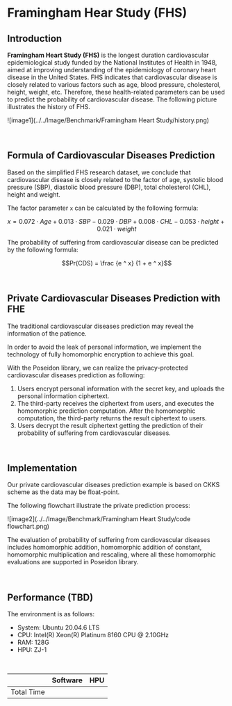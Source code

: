 # Framingham Hear Study (FHS)



## Introduction

**Framingham Heart Study (FHS)** is the longest duration cardiovascular epidemiological study funded by the National Institutes of Health in 1948, aimed at improving understanding of the epidemiology of coronary heart disease in the United States. FHS indicates that cardiovascular disease is closely related to various factors such as age, blood pressure, cholesterol, height, weight, etc. Therefore, these health-related parameters can be used to predict the probability of cardiovascular disease. The following picture illustrates the history of FHS.


![image1](../../Image/Benchmark/Framingham Heart Study/history.png)

<br>



## Formula of Cardiovascular Diseases Prediction

Based on the simplified FHS research dataset, we conclude that cardiovascular disease is closely related to the factor of age, systolic blood pressure (SBP), diastolic blood pressure (DBP), total cholesterol (CHL), height and weight.

The factor parameter `x` can be calculated by the following formula:

$$x = 0.072 \cdot Age + 0.013 \cdot SBP - 0.029 \cdot DBP + 0.008 \cdot CHL - 0.053 \cdot height + 0.021 \cdot weight$$



The probability of suffering from cardiovascular disease can be predicted by the following formula:

$$Pr(CDS) = \frac {e ^ x} {1 + e ^ x}$$

<br>




## Private Cardiovascular Diseases Prediction with FHE

The traditional cardiovascular diseases prediction may reveal the information of the patience. 

In order to avoid the leak of personal information, we implement the technology of fully homomorphic encryption to achieve this goal.

With the Poseidon library, we can realize the privacy-protected cardiovascular diseases prediction as following:

1. Users encrypt personal information with the secret key, and uploads the personal information ciphertext.
2. The third-party receives the ciphertext from users, and executes the homomorphic prediction computation. After the homomorphic computation, the third-party returns the result ciphertext to users.
3. Users decrypt the result ciphertext getting the prediction of their probability of suffering from cardiovascular diseases.

<br>



## Implementation

Our private cardiovascular diseases prediction example is based on CKKS scheme as the data may be float-point.

The following flowchart illustrate the private prediction process:



![image2](../../Image/Benchmark/Framingham Heart Study/code flowchart.png)



The evaluation of probability of suffering from cardiovascular diseases includes homomorphic addition, homomorphic addition of constant, homomorphic multiplication and rescaling,  where all these homomorphic evaluations are supported in Poseidon library.

<br>

## Performance (TBD)

The environment is as follows:

* System: Ubuntu 20.04.6 LTS
* CPU: Intel(R) Xeon(R) Platinum 8160 CPU @ 2.10GHz
* RAM: 128G
* HPU: ZJ-1

<br>

|            | Software | HPU  |
| ---------- | -------- | ---- |
| Total Time |          |      |

